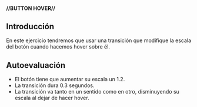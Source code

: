 #### //BUTTON HOVER// ####

**Introducción**
---
En este ejercicio tendremos que usar una transición que modifique la escala del botón cuando hacemos hover sobre él.



**Autoevaluación**
---
- El botón tiene que aumentar su escala un 1.2.
- La transición dura 0.3 segundos.
- La transición va tanto en un sentido como en otro, disminuyendo su escala al dejar de hacer hover.